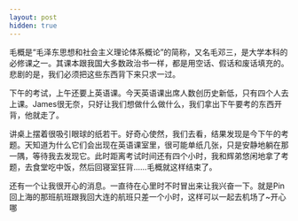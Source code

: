 ```yaml
---
layout: post
hidden: true
---
```

毛概是“毛泽东思想和社会主义理论体系概论”的简称，又名毛邓三，是大学本科的必修课之一。其课本跟我国大多数政治书一样，都是用空话、假话和废话填充的。悲剧的是，我们必须把这些东西背下来只求一过。

下午的考试，上午还要上英语课。今天英语课出席人数创历史新低，只有四个人去上课。James很无奈，只好让我们想做什么做什么，我们拿出下午要考的东西开背，他就走了。

讲桌上摆着很吸引眼球的纸若干。好奇心使然，我们去看，结果发现是今下午的考题。天知道为什么它们会出现在英语课室里，很可能单纸几张，只是安静地躺在那一隅，等待我去发现它。此时距离考试时间还有四个小时，我和辉弟悠闲地拿了考题，去食堂吃中饭，然后回寝室狂背……毛概就这样结束了。

还有一个让我很开心的消息。一直待在心里时不时冒出来让我兴奋一下。就是Pin回上海的那班航班跟我回大连的航班只差一个小时，这样可以一起去机场了~开心哪